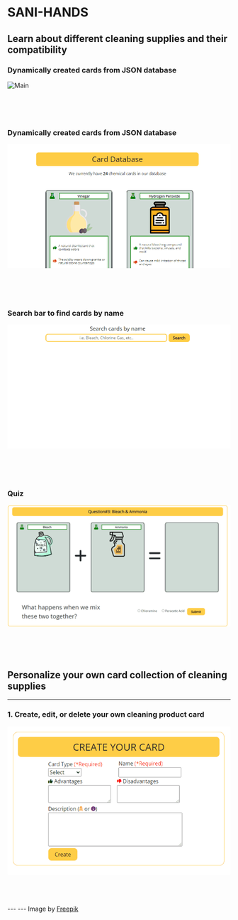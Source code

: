 # SANI-HANDS


## Learn about different cleaning supplies and their compatibility

### Dynamically created cards from JSON database 
![Main](/gif/cardTutorial.gif)

<br>
<br>
<br>

### Dynamically created cards from JSON database  
![Main](/gif/library.gif)

<br>
<br>
<br>

### Search bar to find cards by name
![Main](/gif/search.gif)

<br>
<br>
<br>


### Quiz
![Main](/gif/quiz.gif)

<br>
<br>
<br>


## Personalize your own card collection of cleaning supplies
---
### 1. Create, edit, or delete your own cleaning product card
![Main](/gif/CRUDcard.gif)

<br>
<br>
<br>
---
---
Image by <a href="https://www.freepik.com/free-photo/top-view-cleaning-supplies-with-copy-space_7945358.htm#query=cleaning%20supplies&position=46&from_view=search&track=ais">Freepik</a>

